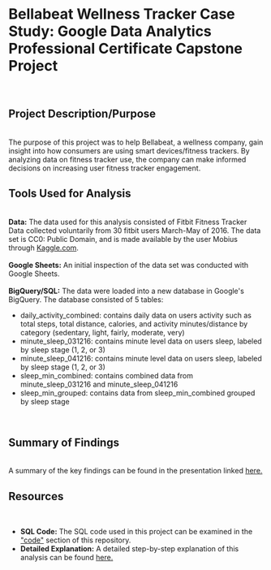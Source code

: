 <h1> Bellabeat Wellness Tracker Case Study: Google Data Analytics Professional Certificate Capstone Project </h1>
<br>
<h2> Project Description/Purpose</h2>
<br>
The purpose of this project was to help Bellabeat, a wellness company, gain insight into how consumers are using smart devices/fitness trackers. By analyzing data on fitness tracker use, the company can make informed decisions on increasing user fitness tracker engagement.
<br>
<h2> Tools Used for Analysis </h2>
<br>
<b>Data:</b> The data used for this analysis consisted of Fitbit Fitness Tracker Data collected voluntarily from 30 fitbit users March-May of 2016. The data set is CC0: Public Domain, and is made available by the user Mobius through <a href="https://www.kaggle.com/datasets/arashnic/fitbit">Kaggle.com</a>.
<br><br>
<b>Google Sheets:</b> An initial inspection of the data set was conducted with Google Sheets.
<br><br>
<b>BigQuery/SQL:</b> The data were loaded into a new database in Google's BigQuery. The database consisted of 5 tables:
<ul>
  <li>daily_activity_combined: contains daily data on users activity such as total steps, total distance, calories, and activity minutes/distance by category (sedentary, light, fairly, moderate, very) </li>
  <li>minute_sleep_031216: contains minute level data on users sleep, labeled by sleep stage (1, 2, or 3)</li>
  <li>minute_sleep_041216: contains minute level data on users sleep, labeled by sleep stage (1, 2, or 3)</li>
  <li>sleep_min_combined: contains combined data from minute_sleep_031216 and minute_sleep_041216</li>
  <li>sleep_min_grouped: contains data from sleep_min_combined grouped by sleep stage</li>
</ul>
<br>
<h2>Summary of Findings</h2>
<br>
A summary of the key findings can be found in the presentation linked <a href="https://docs.google.com/presentation/d/1N1a92JSpZP4dFrCNKaex-6be2wZGuGNtODzYC9QtY7I/edit?usp=sharing">here.</a>


<h2>Resources</h2>
<br>
<ul>
  <li><b>SQL Code:</b> The SQL code used in this project can be examined in the <a href="https://github.com/cfuller19/google_DA_capstone/blob/main/Google%20DA%20Capstone.sql">"code"</a> section of this repository.</li>
  <li><b>Detailed Explanation:</b> A detailed step-by-step explanation of this analysis can be found <a href="https://docs.google.com/document/d/1l6rVHq5qymulc6AZ0O3-mfyv96DBFKta1o0nsz_J2A8/edit?usp=sharing">here.</a></li>
</ul>
